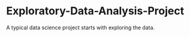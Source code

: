 # Exploratory-Data-Analysis-Project

A typical data science project starts with exploring the data.
